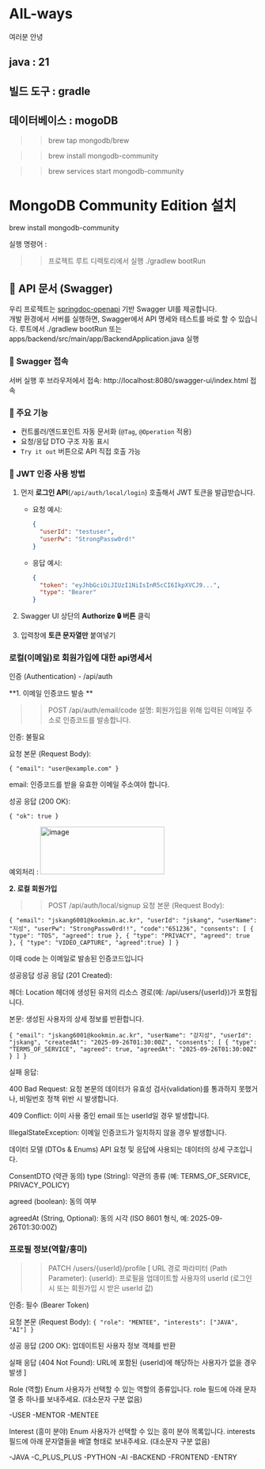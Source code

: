 # AIL-ways
여러분 안녕

## java : 21
## 빌드 도구 : gradle
## 데이터베이스 : mogoDB 

>> brew tap mongodb/brew

>> brew install mongodb-community

>> brew services start mongodb-community


# MongoDB Community Edition 설치
brew install mongodb-community

 실행 명령어 : 
  >> 프로젝트 루트 디렉토리에서 실행
>  >  ./gradlew bootRun 


## 📖 API 문서 (Swagger)

우리 프로젝트는 [springdoc-openapi](https://springdoc.org/) 기반 Swagger UI를 제공합니다.  
개발 환경에서 서버를 실행하면, Swagger에서 API 명세와 테스트를 바로 할 수 있습니다.
루트에서 ./gradlew bootRun 또는 apps/backend/src/main/app/BackendApplication.java 실행
### 🔹 Swagger 접속
서버 실행 후 브라우저에서 접속:
http://localhost:8080/swagger-ui/index.html 접속
### 🔹 주요 기능
- 컨트롤러/엔드포인트 자동 문서화 (`@Tag`, `@Operation` 적용)
- 요청/응답 DTO 구조 자동 표시
- `Try it out` 버튼으로 API 직접 호출 가능

### 🔹 JWT 인증 사용 방법
1. 먼저 **로그인 API**(`/api/auth/local/login`) 호출해서 JWT 토큰을 발급받습니다.
    - 요청 예시:
      ```json
      {
        "userId": "testuser",
        "userPw": "StrongPassw0rd!"
      }
      ```
    - 응답 예시:
      ```json
      {
        "token": "eyJhbGciOiJIUzI1NiIsInR5cCI6IkpXVCJ9...",
        "type": "Bearer"
      }
      ```

2. Swagger UI 상단의 **Authorize 🔒 버튼** 클릭
3. 입력창에 **토큰 문자열만** 붙여넣기

### 로컬(이메일)로 회원가입에 대한 api명세서

인증 (Authentication) - /api/auth

**1. 이메일 인증코드 발송 **
   >> POST /api/auth/email/code
설명: 회원가입을 위해 입력된 이메일 주소로 인증코드를 발송합니다.

인증: 불필요

요청 본문 (Request Body):

`{
  "email": "user@example.com"
} `

email: 인증코드를 받을 유효한 이메일 주소여야 합니다.

성공 응답 (200 OK):

`{
  "ok": true
}`

예외처리 : 
<img width="251" height="96" alt="image" src="https://github.com/user-attachments/assets/75c1ecdb-95b0-43ec-bd50-32ed1ffaec3a" />

**2. 로컬 회원가입**
   >> POST /api/auth/local/signup
요청 본문 (Request Body):

`{
  "email": "jskang6001@kookmin.ac.kr",
  "userId": "jskang",
  "userName": "지성",
  "userPw": "StrongPassw0rd!!",
  "code":"651236",
  "consents": [
    { "type": "TOS", "agreed": true },
    { "type": "PRIVACY", "agreed": true },
    { "type": "VIDEO_CAPTURE", "agreed":true}
  ]
}`

이때 code 는 이메일로 발송된 인증코드입니다

성공응답
성공 응답 (201 Created):

헤더: Location 헤더에 생성된 유저의 리소스 경로(예: /api/users/{userId})가 포함됩니다.

본문: 생성된 사용자의 상세 정보를 반환합니다.

`{
  "email": "jskang6001@kookmin.ac.kr",
  "userName": "강지성",
  "userId": "jskang",
  "createdAt": "2025-09-26T01:30:00Z",
  "consents": [
    {
      "type": "TERMS_OF_SERVICE",
      "agreed": true,
      "agreedAt": "2025-09-26T01:30:00Z"
    }
  ]
}`

실패 응답:

400 Bad Request: 요청 본문의 데이터가 유효성 검사(validation)를 통과하지 못했거나, 비밀번호 정책 위반 시 발생합니다.

409 Conflict: 이미 사용 중인 email 또는 userId일 경우 발생합니다.

IllegalStateException: 이메일 인증코드가 일치하지 않을 경우 발생합니다.


데이터 모델 (DTOs & Enums)
API 요청 및 응답에 사용되는 데이터의 상세 구조입니다.

ConsentDTO (약관 동의)
type (String): 약관의 종류 (예: TERMS_OF_SERVICE, PRIVACY_POLICY)

agreed (boolean): 동의 여부

agreedAt (String, Optional): 동의 시각 (ISO 8601 형식, 예: 2025-09-26T01:30:00Z)










### 프로필 정보(역할/흥미)
>> PATCH /users/{userId}/profile
[ URL 경로 파라미터 (Path Parameter):
{userId}: 프로필을 업데이트할 사용자의 userId (로그인 시 또는 회원가입 시 받은 userId 값)

인증: 필수 (Bearer Token)

요청 본문 (Request Body):
`{
  "role": "MENTEE",
  "interests": ["JAVA", "AI"]
}`

성공 응답 (200 OK): 업데이트된 사용자 정보 객체를 반환

실패 응답 (404 Not Found): URL에 포함된 {userId}에 해당하는 사용자가 없을 경우 발생 ]

Role (역할) Enum
사용자가 선택할 수 있는 역할의 종류입니다. role 필드에 아래 문자열 중 하나를 보내주세요. (대소문자 구분 없음)

-USER
-MENTOR
-MENTEE



Interest (흥미 분야) Enum
사용자가 선택할 수 있는 흥미 분야 목록입니다. interests 필드에 아래 문자열들을 배열 형태로 보내주세요. (대소문자 구분 없음)

-JAVA
-C_PLUS_PLUS
-PYTHON
-AI
-BACKEND
-FRONTEND
-ENTRY
